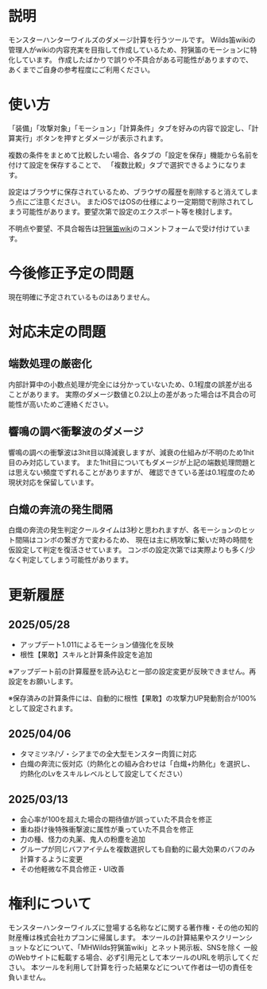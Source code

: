 # 説明

モンスターハンターワイルズのダメージ計算を行うツールです。
Wilds笛wikiの管理人がwikiの内容充実を目指して作成しているため、狩猟笛のモーションに特化しています。
作成したばかりで誤りや不具合がある可能性がありますので、あくまでご自身の参考程度にご利用ください。

# 使い方

「装備」「攻撃対象」「モーション」「計算条件」タブを好みの内容で設定し、「計算実行」ボタンを押すとダメージが表示されます。

複数の条件をまとめて比較したい場合、各タブの「設定を保存」機能から名前を付けて設定を保存することで、
「複数比較」タブで選択できるようになります。

設定はブラウザに保存されているため、ブラウザの履歴を削除すると消えてしまう点にご注意ください。
またiOSではOSの仕様により一定期間で削除されてしまう可能性があります。要望次第で設定のエクスポート等を検討します。

不明点や要望、不具合報告は[狩猟笛wiki](https://www.wicurio.com/wildskaripi/index.php?%E3%83%80%E3%83%A1%E3%83%BC%E3%82%B8%E8%A8%88%E7%AE%97)のコメントフォームで受け付けています。


# 今後修正予定の問題

現在明確に予定されているものはありません。

# 対応未定の問題

## 端数処理の厳密化
内部計算中の小数点処理が完全には分かっていないため、0.1程度の誤差が出ることがあります。
実際のダメージ数値と0.2以上の差があった場合は不具合の可能性が高いためご連絡ください。

## 響鳴の調べ衝撃波のダメージ
響鳴の調べの衝撃波は3hit目以降減衰しますが、減衰の仕組みが不明のため1hit目のみ対応しています。
また1hit目についてもダメージが上記の端数処理問題とは思えない頻度でずれることがありますが、
確認できている差は0.1程度のため現状対応を保留しています。

## 白熾の奔流の発生間隔
白熾の奔流の発生判定クールタイムは3秒と思われますが、各モーションのヒット間隔はコンボの繋ぎ方で変わるため、
現在は主に柄攻撃に繋いだ時の時間を仮設定して判定を復活させています。
コンボの設定次第では実際よりも多く/少なく判定してしまう可能性があります。


# 更新履歴

## 2025/05/28
- アップデート1.011によるモーション値強化を反映
- 根性【果敢】スキルと計算条件設定を追加

※アップデート前の計算履歴を読み込むと一部の設定変更が反映できません。再設定をお願いします。

※保存済みの計算条件には、自動的に根性【果敢】の攻撃力UP発動割合が100%として設定されます。
　
## 2025/04/06
- タマミツネ/ゾ・シアまでの全大型モンスター肉質に対応
- 白熾の奔流に仮対応（灼熱化との組み合わせは「白熾+灼熱化」を選択し、灼熱化のLvをスキルレベルとして設定してください）

## 2025/03/13
- 会心率が100を超えた場合の期待値が誤っていた不具合を修正
- 重ね掛け後特殊衝撃波に属性が乗っていた不具合を修正
- 力の種、怪力の丸薬、鬼人の粉塵を追加
- グループが同じバフアイテムを複数選択しても自動的に最大効果のバフのみ計算するように変更
- その他軽微な不具合修正・UI改善

# 権利について

モンスターハンターワイルズに登場する名称などに関する著作権・その他の知的財産権は株式会社カプコンに帰属します。
本ツールの計算結果やスクリーンショットなどについて、「MHWilds狩猟笛wiki」とネット掲示板、SNSを除く
一般のWebサイトに転載する場合、必ず引用元として本ツールのURLを明示してください。
本ツールを利用して計算を行った結果などについて作者は一切の責任を負いません。
